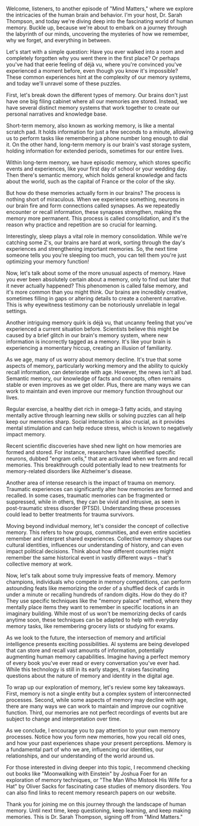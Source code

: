 Welcome, listeners, to another episode of "Mind Matters," where we explore the intricacies of the human brain and behavior. I'm your host, Dr. Sarah Thompson, and today we're diving deep into the fascinating world of human memory. Buckle up, because we're about to embark on a journey through the labyrinth of our minds, uncovering the mysteries of how we remember, why we forget, and everything in between.

Let's start with a simple question: Have you ever walked into a room and completely forgotten why you went there in the first place? Or perhaps you've had that eerie feeling of déjà vu, where you're convinced you've experienced a moment before, even though you know it's impossible? These common experiences hint at the complexity of our memory systems, and today we'll unravel some of these puzzles.

First, let's break down the different types of memory. Our brains don't just have one big filing cabinet where all our memories are stored. Instead, we have several distinct memory systems that work together to create our personal narratives and knowledge base.

Short-term memory, also known as working memory, is like a mental scratch pad. It holds information for just a few seconds to a minute, allowing us to perform tasks like remembering a phone number long enough to dial it. On the other hand, long-term memory is our brain's vast storage system, holding information for extended periods, sometimes for our entire lives.

Within long-term memory, we have episodic memory, which stores specific events and experiences, like your first day of school or your wedding day. Then there's semantic memory, which holds general knowledge and facts about the world, such as the capital of France or the color of the sky.

But how do these memories actually form in our brains? The process is nothing short of miraculous. When we experience something, neurons in our brain fire and form connections called synapses. As we repeatedly encounter or recall information, these synapses strengthen, making the memory more permanent. This process is called consolidation, and it's the reason why practice and repetition are so crucial for learning.

Interestingly, sleep plays a vital role in memory consolidation. While we're catching some Z's, our brains are hard at work, sorting through the day's experiences and strengthening important memories. So, the next time someone tells you you're sleeping too much, you can tell them you're just optimizing your memory function!

Now, let's talk about some of the more unusual aspects of memory. Have you ever been absolutely certain about a memory, only to find out later that it never actually happened? This phenomenon is called false memory, and it's more common than you might think. Our brains are incredibly creative, sometimes filling in gaps or altering details to create a coherent narrative. This is why eyewitness testimony can be notoriously unreliable in legal settings.

Another intriguing memory quirk is déjà vu, that uncanny feeling that you've experienced a current situation before. Scientists believe this might be caused by a brief glitch in our brain's memory system, where new information is incorrectly tagged as a memory. It's like your brain is experiencing a momentary hiccup, creating an illusion of familiarity.

As we age, many of us worry about memory decline. It's true that some aspects of memory, particularly working memory and the ability to quickly recall information, can deteriorate with age. However, the news isn't all bad. Semantic memory, our knowledge of facts and concepts, often remains stable or even improves as we get older. Plus, there are many ways we can work to maintain and even improve our memory function throughout our lives.

Regular exercise, a healthy diet rich in omega-3 fatty acids, and staying mentally active through learning new skills or solving puzzles can all help keep our memories sharp. Social interaction is also crucial, as it provides mental stimulation and can help reduce stress, which is known to negatively impact memory.

Recent scientific discoveries have shed new light on how memories are formed and stored. For instance, researchers have identified specific neurons, dubbed "engram cells," that are activated when we form and recall memories. This breakthrough could potentially lead to new treatments for memory-related disorders like Alzheimer's disease.

Another area of intense research is the impact of trauma on memory. Traumatic experiences can significantly alter how memories are formed and recalled. In some cases, traumatic memories can be fragmented or suppressed, while in others, they can be vivid and intrusive, as seen in post-traumatic stress disorder (PTSD). Understanding these processes could lead to better treatments for trauma survivors.

Moving beyond individual memory, let's consider the concept of collective memory. This refers to how groups, communities, and even entire societies remember and interpret shared experiences. Collective memory shapes our cultural identities, influences our understanding of history, and can even impact political decisions. Think about how different countries might remember the same historical event in vastly different ways – that's collective memory at work.

Now, let's talk about some truly impressive feats of memory. Memory champions, individuals who compete in memory competitions, can perform astounding feats like memorizing the order of a shuffled deck of cards in under a minute or recalling hundreds of random digits. How do they do it? They use specific techniques like the "memory palace" method, where they mentally place items they want to remember in specific locations in an imaginary building. While most of us won't be memorizing decks of cards anytime soon, these techniques can be adapted to help with everyday memory tasks, like remembering grocery lists or studying for exams.

As we look to the future, the intersection of memory and artificial intelligence presents exciting possibilities. AI systems are being developed that can store and recall vast amounts of information, potentially augmenting human memory capabilities. Imagine having a perfect memory of every book you've ever read or every conversation you've ever had. While this technology is still in its early stages, it raises fascinating questions about the nature of memory and identity in the digital age.

To wrap up our exploration of memory, let's review some key takeaways. First, memory is not a single entity but a complex system of interconnected processes. Second, while some aspects of memory may decline with age, there are many ways we can work to maintain and improve our cognitive function. Third, our memories are not perfect recordings of events but are subject to change and interpretation over time.

As we conclude, I encourage you to pay attention to your own memory processes. Notice how you form new memories, how you recall old ones, and how your past experiences shape your present perceptions. Memory is a fundamental part of who we are, influencing our identities, our relationships, and our understanding of the world around us.

For those interested in diving deeper into this topic, I recommend checking out books like "Moonwalking with Einstein" by Joshua Foer for an exploration of memory techniques, or "The Man Who Mistook His Wife for a Hat" by Oliver Sacks for fascinating case studies of memory disorders. You can also find links to recent memory research papers on our website.

Thank you for joining me on this journey through the landscape of human memory. Until next time, keep questioning, keep learning, and keep making memories. This is Dr. Sarah Thompson, signing off from "Mind Matters."
